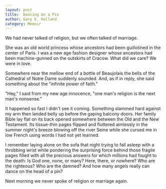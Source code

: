 ```yaml
---
layout: post
title:  Dancing on a Pin
author: Gary E. Holland
category: Memoir
---
```


We had never talked of religion, but we often talked of marriage.

She was an old world princess whose ancestors had been guillotined in the center of Paris. I was a new age fashion designer whose ancestors had been machine-gunned on the outskirts of Cracow. What did we care? We were in love.

Somewhere near the mellow end of a bottle of Beaujolais the bells of the Cathedral of Notre Dame suddenly sounded. And, as if in reply, she said something about the "infinite power of faith."

"Hey," I said from my new age innocence, "one man's religion is the next man's nonsense."

It happened so fast I didn't see it coming. Something slammed hard against my arm then landed belly up before the gaping balcony doors. Her family Bible lay flat on its back opened somewhere between the Old and the New Testament. Its tissue-thin pages flipped and fluttered aimlessly in the summer night's breeze blowing off the river Seine while she cursed me in low French using words I had not yet learned.

I remember laying alone on the sofa that night trying to fall asleep with a throbbing wrist while pondering the surprising force behind those fragile pages filled with all the precious answers for which millions had fought to the death: Is God one, none, or many? Here, there, or nowhere? Who are the righteous? Who are the damned? And how many angels really can dance on the head of a pin?

Next morning we never spoke of religion or marriage again.
